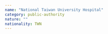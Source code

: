 ```yaml
---
name: "National Taiwan University Hospital"
category: public-authority
nature: ""
nationality: TWN
---
```

